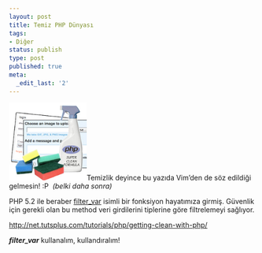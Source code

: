 ```yaml
---
layout: post
title: Temiz PHP Dünyası
tags:
- Diğer
status: publish
type: post
published: true
meta:
  _edit_last: '2'
---
```

<img class="alignleft size-full wp-image-192" title="preview" src="/files/2009/09/preview.jpg" alt="preview" width="158" height="158" />Temizlik deyince bu yazıda Vim’den  de söz edildiği gelmesin! :P  <em>(belki daha sonra)</em>

PHP 5.2 ile beraber <a title="http://tr.php.net/filter_var" href="http://tr.php.net/filter_var">filter_var</a> isimli bir fonksiyon  hayatımıza girmiş. Güvenlik için gerekli olan bu method veri girdilerini  tiplerine göre filtrelemeyi sağlıyor.

<a title="http://net.tutsplus.com/tutorials/php/getting-clean-with-php/" href="http://net.tutsplus.com/tutorials/php/getting-clean-with-php/">http://net.tutsplus.com/tutorials/php/getting-clean-with-php/</a>

<strong><em>filter_var</em></strong> kullanalım,  kullandıralım!

